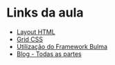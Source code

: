 # Links da aula

- [Layout HTML](https://www.w3schools.com/html/html_layout.asp)
- [Grid CSS](https://www.w3schools.com/css/css_grid.asp)
- [Utilização do Framework Bulma](https://bulma.io/documentation/columns/basics/)
- [Blog - Todas as partes](https://calecmo.wordpress.com/2024/09/09/arroz-com-feijao-a-uniao-do-html-e-do-css-com-os-layouts/)